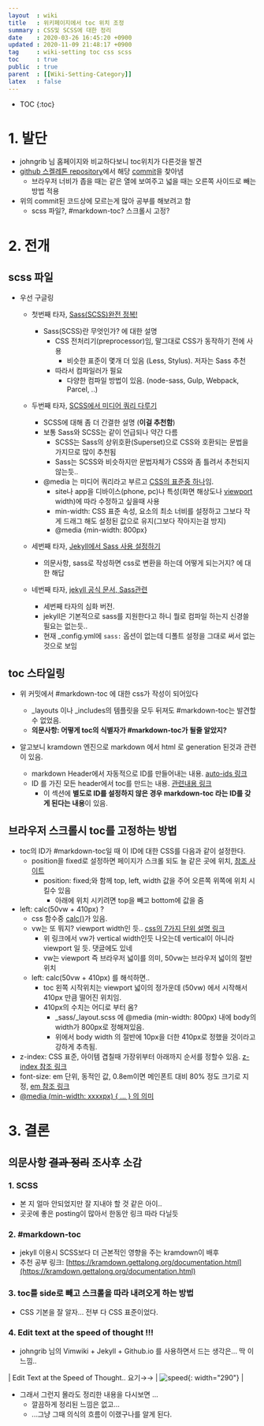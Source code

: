 ```yaml
---
layout  : wiki
title   : 위키페이지에서 toc 위치 조정  
summary : CSS및 SCSS에 대한 정리 
date    : 2020-03-26 16:45:20 +0900
updated : 2020-11-09 21:48:17 +0900
tag     : wiki-setting toc css scss
toc     : true
public  : true
parent  : [[Wiki-Setting-Category]]
latex   : false
---
```

* TOC
{:toc}

# 1. 발단

* johngrib 님 홈페이지와 비교하다보니 toc위치가 다른것을 발견
* [github 스켈레톤 repository](https://github.com/johngrib/johngrib-jekyll-skeleton/)에서 해당 [commit](https://github.com/johngrib/johngrib-jekyll-skeleton/commit/4f58609b71e52a226d7e29f9240ad659ac953ba9?diff=unified)을 찾아냄
  * 브라우저 너비가 좁을 때는 같은 열에 보여주고 넓을 때는 오른쪽 사이드로 빼는 방법 적용
* 위의 commit된 코드상에 모르는게 많아 공부를 해보려고 함
  * scss 파일?, #markdown-toc? 스크롤시 고정?

# 2. 전개

## scss 파일

* 우선 구글링

  * 첫번째 타자, [Sass(SCSS)완전 정복!](https://heropy.blog/2018/01/31/sass/)
    * Sass(SCSS)란 무엇인가? 에 대한 설명 
      * CSS 전처리기(preprocessor)임, 말그대로 CSS가 동작하기 전에 사용
        * 비슷한 표준이 몇개 더 있음 (Less, Stylus). 저자는 Sass 추천
      * 따라서 컴파일러가 필요 
        * 다양한 컴파일 방법이 있음. (node-sass, Gulp, Webpack, Parcel, ..)

  * 두번째 타자, [SCSS에서 미디어 쿼리 다루기](https://chaewonkong.github.io/posts/scss-media-query.html)
    * SCSS에 대해 좀 더 간결한 설명 (**이걸 추천함**) 
    * 보통 Sass와 SCSS는 같이 언급되나 약간 다름
      * SCSS는 Sass의 상위호환(Superset)으로 CSS와 호환되는 문법을 가지므로 많이 추천됨
      * Sass는 SCSS와 비슷하지만 문법자체가 CSS와 좀 틀려서 추천되지 않는듯..
    * @media 는 미디어 쿼리라고 부르고 [CSS의 표준중 하나](https://developer.mozilla.org/en-US/docs/Web/CSS/Media_Queries)임.
      * site나 app을 디바이스(phone, pc)나 특성(화면 해상도나 [viewport](https://developer.mozilla.org/ko/docs/Glossary/Viewport) width)에 따라 수정하고 싶을때 사용
      * min-width: CSS 표준 속성, 요소의 최소 너비를 설정하고 그보다 작게 드래그 해도 설정된 값으로 유지(그보다 작아지는걸 방지) 
      * @media {min-width: 800px}
      
  * 세번째 타자, [Jekyll에서 Sass 사용 설정하기](https://kgmyh.github.io/blog/2017/12/23/Jekyll_Using_Sass/)
    * 의문사항, sass로 작성하면 css로 변환을 하는데 어떻게 되는거지? 에 대한 해답 
      
  * 네번째 타자, [jekyll 공식 문서, Sass관련](https://jekyllrb-ko.github.io/docs/assets/)
    * 세번째 타자의 심화 버전.
    * jekyll은 기본적으로 sass를 지원한다고 하니 뭘로 컴파일 하는지 신경쓸 필요는 없는듯..
    * 현재 _config.yml에 `sass:` 옵션이 없는데 디폴트 설정을 그대로 써서 없는것으로 보임

## toc 스타일링

* 위 커밋에서 #markdown-toc 에 대한 css가 작성이 되어있다
  * _layouts 이나 _includes의 템플릿을 모두 뒤져도 #markdown-toc는 발견할 수 없었음.
  * **의문사항: 어떻게 toc의 식별자가 #markdown-toc가 될줄 알았지?**

* 알고보니 kramdown 엔진으로 markdown 에서 html 로 generation 된것과 관련이 있음.
  * markdown Header에서 자동적으로 ID를 만들어내는 내용. [auto-ids 링크](https://kramdown.gettalong.org/converter/html.html#auto-ids)
  * ID 를 가진 모든 header에서 toc를 만드는 내용. [관련내용 링크](https://kramdown.gettalong.org/converter/html.html#toc) 
    * 이 섹션에 **별도로 ID를 설정하지 않은 경우 markdown-toc 라는 ID를 갖게 된다는 내용**이 있음. 
     
## 브라우저 스크롤시 toc를 고정하는 방법

* toc의 ID가 #markdown-toc일 때 이 ID에 대한 CSS를 다음과 같이 설정한다.
  * position을 fixed로 설정하면 페이지가 스크롤 되도 늘 같은 곳에 위치, [참조 사이트](https://ko.learnlayout.com/position.html)
    * position: fixed;와 함께 top, left, width 값을 주어 오른쪽 위쪽에 위치 시킬수 있음
      * 아래에 위치 시키려면 top을 빼고 bottom에 값을 줌
* left: calc(50vw + 410px) ?
  * css 함수중 [calc()](https://developer.mozilla.org/ko/docs/Web/CSS/calc)가 있음.
  * vw는 또 뭐지? viewport width인 듯.. [css의 7가지 단위 설명 링크](https://webclub.tistory.com/356)
    * 위 링크에서 vw가 vertical width인듯 나오는데 vertical이 아니라 viewport 일 듯. 댓글에도 있네
    * vw는 viewport 즉 브라우저 넓이를 의미, 50vw는 브라우저 넓이의 절반위치
  * left: calc(50vw + 410px) 를 해석하면..
    * toc 왼쪽 시작위치는 viewport 넓이의 정가운데 (50vw) 에서 시작해서 410px 만큼 떨어진 위치임.
    * 410px의 수치는 어디로 부터 옴?
      * _sass/_layout.scss 에 @media (min-width: 800px) 내에 body의 width가 800px로 정해져있음.
      * 위에서 body width 의 절반에 10px을 더한 410px로 정했을 것이라고 강하게 추측됨.
* z-index: CSS 표준, 아이템 겹칠때 가장위부터 아래까지 순서를 정할수 있음. [z-index 참조 링크](https://developer.mozilla.org/ko/docs/Web/CSS/z-index)
* font-size: em 단위, 동적인 값, 0.8em이면 메인폰트 대비 80% 정도 크기로 지정, [em 참조 링크](https://developer.mozilla.org/ko/docs/Web/CSS/font-size#Ems)
* [@media (min-width: xxxxpx) { ... } 의 의미](https://developer.mozilla.org/ko/docs/Web/Guide/CSS/Media_queries#Targeting_media_features)

# 3. 결론

## 의문사항 ~~결과 정리~~ 조사후 소감  

### 1. SCSS

* 본 지 얼마 안되었지만 잘 지내야 할 것 같은 아이..
* 곳곳에 좋은 posting이 많아서 한동안 링크 따라 다닐듯

### 2. #markdown-toc

* jekyll 이용시 SCSS보다 더 근본적인 영향을 주는 kramdown이 배후 
* 추천 공부 링크:  [https://kramdown.gettalong.org/documentation.html](https://kramdown.gettalong.org/documentation.html)

### 3. toc를 side로 빼고 스크롤을 따라 내려오게 하는 방법

* CSS 기본을 잘 알자... 전부 다 CSS 표준이었다. 

### 4. Edit text at the speed of thought !!!

* johngrib 님의 Vimwiki + Jekyll + Github.io 를 사용하면서 드는 생각은... 딱 이 느낌..
 
| Edit Text at the Speed of Thought.. 요기→→ | ![speed]( https://images-na.ssl-images-amazon.com/images/I/41Uki3%2BV7nL._SX415_BO1,204,203,200_.jpg ){: width="290"} |

* 그래서 그런지 몰라도 정리한 내용을 다시보면 ...
  * 깔끔하게 정리된 느낌은 없고...
  * ...그냥 그때 의식의 흐름이 이랬구나를 알게 된다.
